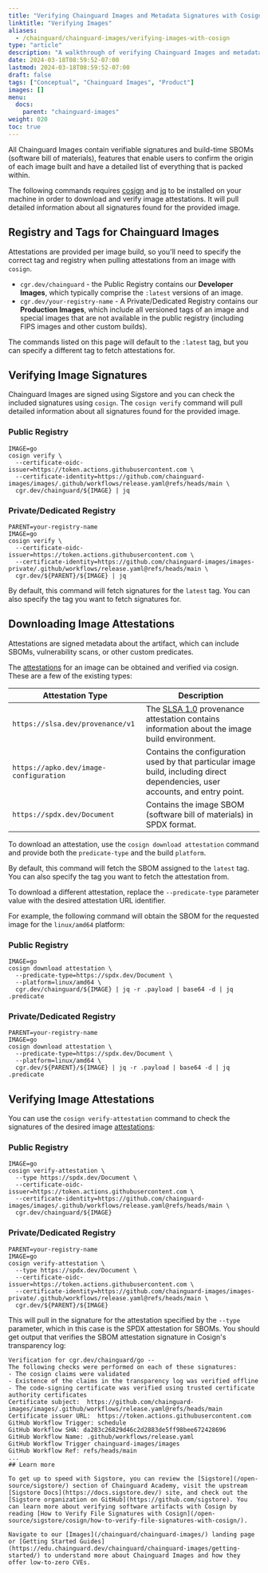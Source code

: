 ```yaml
---
title: "Verifying Chainguard Images and Metadata Signatures with Cosign"
linktitle: "Verifying Images"
aliases:
  - /chainguard/chainguard-images/verifying-images-with-cosign
type: "article"
description: "A walkthrough of verifying Chainguard Images and metadata signatures with Cosign."
date: 2024-03-18T08:59:52-07:00
lastmod: 2024-03-18T08:59:52-07:00
draft: false
tags: ["Conceptual", "Chainguard Images", "Product"]
images: []
menu:
  docs:
    parent: "chainguard-images"
weight: 020
toc: true
---
```


All Chainguard Images contain verifiable signatures and build-time SBOMs (software bill of materials), features that enable users to confirm the origin of each image built and have a detailed list of everything that is packed within.

The following commands requires [cosign](https://docs.sigstore.dev/cosign/overview/) and [jq](https://stedolan.github.io/jq/) to be installed on your machine in order to download and verify image attestations. It will pull detailed information about all signatures found for the provided image.

## Registry and Tags for Chainguard Images

Attestations are provided per image build, so you'll need to specify the correct tag and registry when pulling attestations from an image with `cosign`.

- `cgr.dev/chainguard` - the Public Registry contains our **Developer Images**, which typically comprise the `:latest` versions of an image.
- `cgr.dev/your-registry-name` - A Private/Dedicated Registry contains our **Production Images**, which include all versioned tags of an image and special images that are not available in the public registry (including FIPS images and other custom builds).

The commands listed on this page will default to the `:latest` tag, but you can specify a different tag to fetch attestations for.

## Verifying Image Signatures

Chainguard Images are signed using Sigstore and you can check the included signatures using `cosign`. The `cosign verify` command will pull detailed information about all signatures found for the provided image.

### Public Registry

```shell
IMAGE=go
cosign verify \
  --certificate-oidc-issuer=https://token.actions.githubusercontent.com \
  --certificate-identity=https://github.com/chainguard-images/images/.github/workflows/release.yaml@refs/heads/main \
  cgr.dev/chainguard/${IMAGE} | jq
```

### Private/Dedicated Registry

```shell
PARENT=your-registry-name
IMAGE=go
cosign verify \
  --certificate-oidc-issuer=https://token.actions.githubusercontent.com \
  --certificate-identity=https://github.com/chainguard-images/images-private/.github/workflows/release.yaml@refs/heads/main \
  cgr.dev/${PARENT}/${IMAGE} | jq
```

By default, this command will fetch signatures for the `latest` tag. You can also specify the tag you want to fetch signatures for.

## Downloading Image Attestations

Attestations are signed metadata about the artifact, which can include SBOMs, vulnerability scans, or other custom predicates.

The [attestations](https://slsa.dev/attestation-model) for an image can be obtained and verified via cosign. These are a few of the existing types:

| Attestation Type                       | Description                                                                                                                          |
| -------------------------------------- | ------------------------------------------------------------------------------------------------------------------------------------ |
| `https://slsa.dev/provenance/v1`       | The [SLSA 1.0](https://slsa.dev/spec/v1.0/provenance) provenance attestation contains information about the image build environment. |
| `https://apko.dev/image-configuration` | Contains the configuration used by that particular image build, including direct dependencies, user accounts, and entry point.       |
| `https://spdx.dev/Document`            | Contains the image SBOM (software bill of materials) in SPDX format.                                                                 |

To download an attestation, use the `cosign download attestation` command and provide both the `predicate-type` and the build `platform`.

By default, this command will fetch the SBOM assigned to the `latest` tag. You can also specify the tag you want to fetch the attestation from.

To download a different attestation, replace the `--predicate-type` parameter value with the desired attestation URL identifier.

For example, the following command will obtain the SBOM for the requested image for the `linux/amd64` platform:

### Public Registry

```shell
IMAGE=go
cosign download attestation \
  --predicate-type=https://spdx.dev/Document \
  --platform=linux/amd64 \
  cgr.dev/chainguard/${IMAGE} | jq -r .payload | base64 -d | jq .predicate
```

### Private/Dedicated Registry

```shell
PARENT=your-registry-name
IMAGE=go
cosign download attestation \
  --predicate-type=https://spdx.dev/Document \
  --platform=linux/amd64 \
  cgr.dev/${PARENT}/${IMAGE} | jq -r .payload | base64 -d | jq .predicate
```

## Verifying Image Attestations

You can use the `cosign verify-attestation` command to check the signatures of the desired image [attestations](https://slsa.dev/attestation-model):

### Public Registry

```shell
IMAGE=go
cosign verify-attestation \
  --type https://spdx.dev/Document \
  --certificate-oidc-issuer=https://token.actions.githubusercontent.com \
  --certificate-identity=https://github.com/chainguard-images/images/.github/workflows/release.yaml@refs/heads/main \
  cgr.dev/chainguard/${IMAGE}
```

### Private/Dedicated Registry

```shell
PARENT=your-registry-name
IMAGE=go
cosign verify-attestation \
  --type https://spdx.dev/Document \
  --certificate-oidc-issuer=https://token.actions.githubusercontent.com \
  --certificate-identity=https://github.com/chainguard-images/images-private/.github/workflows/release.yaml@refs/heads/main \
  cgr.dev/${PARENT}/${IMAGE}
```

This will pull in the signature for the attestation specified by the `--type` parameter, which in this case is the SPDX attestation for SBOMs. You should get output that verifies the SBOM attestation signature in Cosign's transparency log:

```shell
Verification for cgr.dev/chainguard/go --
The following checks were performed on each of these signatures:
- The cosign claims were validated
- Existence of the claims in the transparency log was verified offline
- The code-signing certificate was verified using trusted certificate authority certificates
Certificate subject:  https://github.com/chainguard-images/images/.github/workflows/release.yaml@refs/heads/main
Certificate issuer URL:  https://token.actions.githubusercontent.com
GitHub Workflow Trigger: schedule
GitHub Workflow SHA: da283c26829d46c2d2883de5ff98bee672428696
GitHub Workflow Name: .github/workflows/release.yaml
GitHub Workflow Trigger chainguard-images/images
GitHub Workflow Ref: refs/heads/main
...
## Learn more

To get up to speed with Sigstore, you can review the [Sigstore](/open-source/sigstore/) section of Chainguard Academy, visit the upstream [Sigstore Docs](https://docs.sigstore.dev/) site, and check out the [Sigstore organization on GitHub](https://github.com/sigstore). You can learn more about verifying software artifacts with Cosign by reading [How to Verify File Signatures with Cosign](/open-source/sigstore/cosign/how-to-verify-file-signatures-with-cosign/).  

Navigate to our [Images](/chainguard/chainguard-images/) landing page or [Getting Started Guides](https://edu.chainguard.dev/chainguard/chainguard-images/getting-started/) to understand more about Chainguard Images and how they offer low-to-zero CVEs. 
